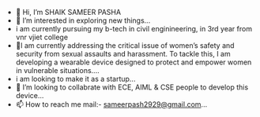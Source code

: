 - 👋 Hi, I’m SHAIK SAMEER PASHA
- 👀 I’m interested in exploring new things...
- i am currently pursuing my b-tech in civil enginineering, in 3rd year from vnr vjiet college
- 🌱I am currently addressing the critical issue of women’s safety and security from sexual assaults and harassment. To tackle this, I am developing a wearable device designed to protect and empower women in vulnerable situations....
- i am looking to make it as a startup...
- 💞️ I’m looking to collabrate with ECE, AIML & CSE people to develop this device...
- 📫 How to reach me mail:- sameerpash2929@gmail.com...
<!---
SAMEER-VNRVJIET/SAMEER-VNRVJIET is a ✨ special ✨ repository because its `README.md` (this file) appears on your GitHub profile.
You can click the Preview link to take a look at your changes.
--->
